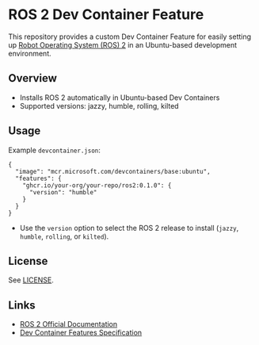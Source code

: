 # ROS 2 Dev Container Feature

This repository provides a custom Dev Container Feature for easily setting up [Robot Operating System (ROS) 2](https://docs.ros.org/) in an Ubuntu-based development environment.

## Overview

- Installs ROS 2 automatically in Ubuntu-based Dev Containers
- Supported versions: jazzy, humble, rolling, kilted

## Usage

Example `devcontainer.json`:

```jsonc
{
  "image": "mcr.microsoft.com/devcontainers/base:ubuntu",
  "features": {
    "ghcr.io/your-org/your-repo/ros2:0.1.0": {
      "version": "humble"
    }
  }
}
```

- Use the `version` option to select the ROS 2 release to install (`jazzy`, `humble`, `rolling`, or `kilted`).

## License

See [LICENSE](LICENSE).

## Links

- [ROS 2 Official Documentation](https://docs.ros.org/)
- [Dev Container Features Specification](https://containers.dev/implementors/features/)
